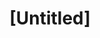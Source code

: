 ---
pid: MP14
title: "[Untitled]"
location_transcription: 'Wherever we want: ie. certain queer group/culture'
zipcode: '19148'
outside_phl: 
neighborhood: Whitman,Pennsport,South Philadelphia
age: '50'
age_range: 50-59
instagram: 
image_file_name: MP_14.jpg
proposal_transcription: |-
  Issues/question of Racism in queer (LGBT) communities...
  that will b based specific communities
  Things that make Queer communities homeless, sex workers, anger + vulnerable
  Interactive
  Vulnerable communities voices FIRST!
  All choices ...
  It could be my story but it could others that I/others don't know about yet ...
  -youth
  -Philly
  -Poor City
  -Invisible Queers
  (Elderly, disabilities)
  etc
  Postcards = mobility/ change evolving ...
topic: LGBTQ+,Philadelphia,Social Justice,Youth,Race Ethnicity
topic_summary: 0, 0, 0, 0, 0
type: Interactive,Image
keywords_other: homelessness, queer
credit: Jay Caselle
image_labels: 
twitter: 
facebook: 
permalink: "/monuments/mp14/"
layout: item-page
---